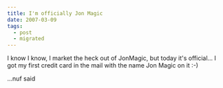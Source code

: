 ```yaml
---
title: I'm officially Jon Magic
date: 2007-03-09
tags:
  - post
  - migrated
---
```


I know I know, I market the heck out of JonMagic, but today it's official… I got my first credit card in the mail with the name Jon Magic on it :-)

…nuf said
